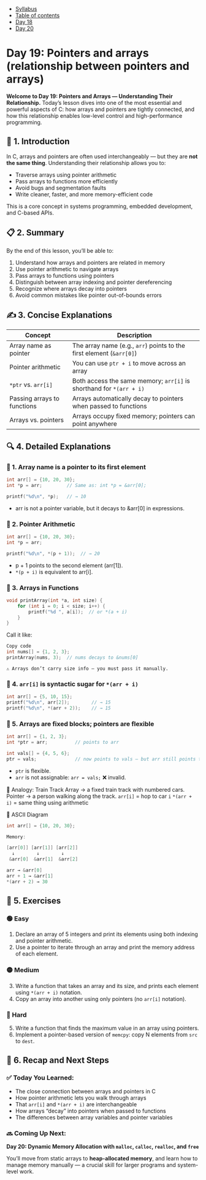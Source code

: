 * [Syllabus](./C-Syllabus.md)  
* [Table of contents](./index.md)  
* [Day 18](./Day_18.md)  
* [Day 20](./Day_20.md)  

# Day 19: Pointers and arrays (relationship between pointers and arrays)

**Welcome to Day 19: Pointers and Arrays — Understanding Their Relationship.** Today’s lesson dives into one of the most essential and powerful aspects of C: how arrays and pointers are tightly connected, and how this relationship enables low-level control and high-performance programming.

## 📘 1. Introduction
In C, arrays and pointers are often used interchangeably — but they are **not the same thing**. Understanding their relationship allows you to:
* Traverse arrays using pointer arithmetic
* Pass arrays to functions more efficiently
* Avoid bugs and segmentation faults
* Write cleaner, faster, and more memory-efficient code

This is a core concept in systems programming, embedded development, and C-based APIs.

## 📋 2. Summary
By the end of this lesson, you’ll be able to:
1. Understand how arrays and pointers are related in memory
2. Use pointer arithmetic to navigate arrays
3. Pass arrays to functions using pointers
4. Distinguish between array indexing and pointer dereferencing
5. Recognize where arrays decay into pointers
6. Avoid common mistakes like pointer out-of-bounds errors

## ✍️ 3. Concise Explanations
| Concept                     | Description                                                          |
| --------------------------- | -------------------------------------------------------------------- |
| Array name as pointer       | The array name (e.g., `arr`) points to the first element (`&arr[0]`) |
| Pointer arithmetic          | You can use `ptr + i` to move across an array                        |
| `*ptr` vs. `arr[i]`         | Both access the same memory; `arr[i]` is shorthand for `*(arr + i)`  |
| Passing arrays to functions | Arrays automatically decay to pointers when passed to functions      |
| Arrays vs. pointers         | Arrays occupy fixed memory; pointers can point anywhere              |

## 🔍 4. Detailed Explanations
### 🔸 1. Array name is a pointer to its first element
```c
int arr[] = {10, 20, 30};
int *p = arr;         // Same as: int *p = &arr[0];

printf("%d\n", *p);   // → 10
```
* arr is not a pointer variable, but it decays to &arr[0] in expressions.

### 🔸 2. Pointer Arithmetic
```c
int arr[] = {10, 20, 30};
int *p = arr;

printf("%d\n", *(p + 1));  // → 20
```
* p + 1 points to the second element (arr[1]).
* `*(p + i)` is equivalent to arr[i].

### 🔸 3. Arrays in Functions
```c
void printArray(int *a, int size) {
    for (int i = 0; i < size; i++) {
        printf("%d ", a[i]);  // or *(a + i)
    }
}
```
Call it like:
```c
Copy code
int nums[] = {1, 2, 3};
printArray(nums, 3);  // nums decays to &nums[0]
````

    ⚠️ Arrays don’t carry size info — you must pass it manually.

### 🔸 4. `arr[i]` is syntactic sugar for `*(arr + i)`
```c
int arr[] = {5, 10, 15};
printf("%d\n", arr[2]);        // → 15
printf("%d\n", *(arr + 2));    // → 15
```

### 🔸 5. Arrays are fixed blocks; pointers are flexible
```c
int arr[] = {1, 2, 3};
int *ptr = arr;          // points to arr

int vals[] = {4, 5, 6};
ptr = vals;              // now points to vals — but arr still points to its original array
````
* `ptr` is flexible.
* `arr` is not assignable: `arr = vals;` ❌ invalid.

🧠 Analogy: Train Track
Array → a fixed train track with numbered cars.
Pointer → a person walking along the track.
`arr[i]` = hop to car `i`
`*(arr + i)` = same thing using arithmetic

📐 ASCII Diagram
```c
int arr[] = {10, 20, 30};

Memory:

[arr[0]] [arr[1]] [arr[2]]
  ↓        ↓        ↓
 &arr[0]  &arr[1]  &arr[2]

arr → &arr[0]
arr + 1 → &arr[1]
*(arr + 2) → 30
````

## 🧪 5. Exercises
### 🟢 Easy
1. Declare an array of 5 integers and print its elements using both indexing and pointer arithmetic.
2. Use a pointer to iterate through an array and print the memory address of each element.

### 🟡 Medium
3. Write a function that takes an array and its size, and prints each element using `*(arr + i)` notation.
4. Copy an array into another using only pointers (no `arr[i]` notation).

### 🔴 Hard
5. Write a function that finds the maximum value in an array using pointers.
6. Implement a pointer-based version of `memcpy`: copy N elements from `src` to `dest`.

## 🧾 6. Recap and Next Steps
### ✅ Today You Learned:
* The close connection between arrays and pointers in C
* How pointer arithmetic lets you walk through arrays
* That `arr[i]` and `*(arr + i)` are interchangeable
* How arrays “decay” into pointers when passed to functions
* The differences between array variables and pointer variables

### 🔜 Coming Up Next:
**Day 20: Dynamic Memory Allocation with `malloc`, `calloc`, `realloc`, and `free`**

You’ll move from static arrays to **heap-allocated memory**, and learn how to manage memory manually — a crucial skill for larger programs and system-level work.
